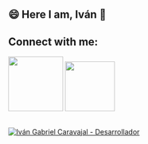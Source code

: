 ## 😄 Here I am, Iván 👋

## Connect with me:
<div style="display: inline_block">
<a href="https://www.linkedin.com/in/ivan-gabriel-caravajal" target="_blank"><img src="https://img.shields.io/badge/-LinkedIn-%230077B5?style=for the-badge&logo=linkedin&logoColor=white" target="_blank" width="110"></a>
<a href="https://github.com/IvanGCGH?tab=repositories"><img src="https://img.shields.io/badge/GitHub-100000?style=for-the-badge&logo=github&logoColor=white" target="_blank" width="100"</a>
</div>

##
  
![Iván Gabriel Caravajal - Desarrollador](https://user-images.githubusercontent.com/106553827/181830265-6f445ede-7ea6-421c-baf1-b69392c2a913.jpg)


